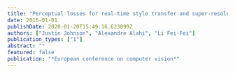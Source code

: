 ```yaml
---
title: "Perceptual losses for real-time style transfer and super-resolution"
date: 2016-01-01
publishDate: 2020-01-20T15:49:16.623099Z
authors: ["Justin Johnson", "Alexandre Alahi", "Li Fei-Fei"]
publication_types: ["1"]
abstract: ""
featured: false
publication: "*European conference on computer vision*"
---
```


